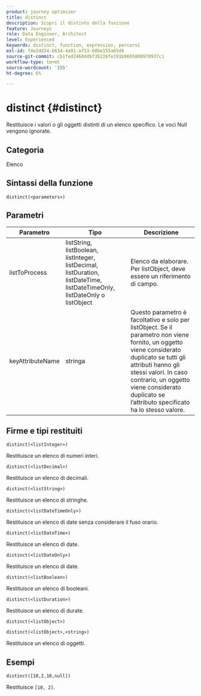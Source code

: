 ```yaml
---
product: journey optimizer
title: distinct
description: Scopri il distinto della funzione
feature: Journeys
role: Data Engineer, Architect
level: Experienced
keywords: distinct, function, expression, percorsi
exl-id: f4e2dd34-b634-4a91-af53-60be155a65d0
source-git-commit: cb1fed2460ddbf3b226fe191b9695008970937c1
workflow-type: tm+mt
source-wordcount: '155'
ht-degree: 6%

---
```


# distinct {#distinct}

Restituisce i valori o gli oggetti distinti di un elenco specifico. Le voci Null vengono ignorate.

## Categoria

Elenco

## Sintassi della funzione

`distinct(<parameters>)`

## Parametri

| Parametro | Tipo | Descrizione |
|-----------|------------------|------------------|
| listToProcess | listString, listBoolean, listInteger, listDecimal, listDuration, listDateTime, listDateTimeOnly, listDateOnly o listObject | Elenco da elaborare. Per listObject, deve essere un riferimento di campo. |
| keyAttributeName | stringa | Questo parametro è facoltativo e solo per listObject. Se il parametro non viene fornito, un oggetto viene considerato duplicato se tutti gli attributi hanno gli stessi valori. In caso contrario, un oggetto viene considerato duplicato se l’attributo specificato ha lo stesso valore. |

## Firme e tipi restituiti

`distinct(<listInteger>)`

Restituisce un elenco di numeri interi.

`distinct(<listDecimal>)`

Restituisce un elenco di decimali.

`distinct(<listString>)`

Restituisce un elenco di stringhe.

`distinct(<listDateTimeOnly>)`

Restituisce un elenco di date senza considerare il fuso orario.

`distinct(<listDateTime>)`

Restituisce un elenco di date.

`distinct(<listDateOnly>)`

Restituisce un elenco di date.

`distinct(<listBoolean>)`

Restituisce un elenco di booleani.

`distinct(<listDuration>)`

Restituisce un elenco di durate.

`distinct(<listObject>)`

`distinct(<listObject>,<string>)`

Restituisce un elenco di oggetti.


## Esempi

`distinct([10,2,10,null])`

Restituisce `[10, 2]`.

